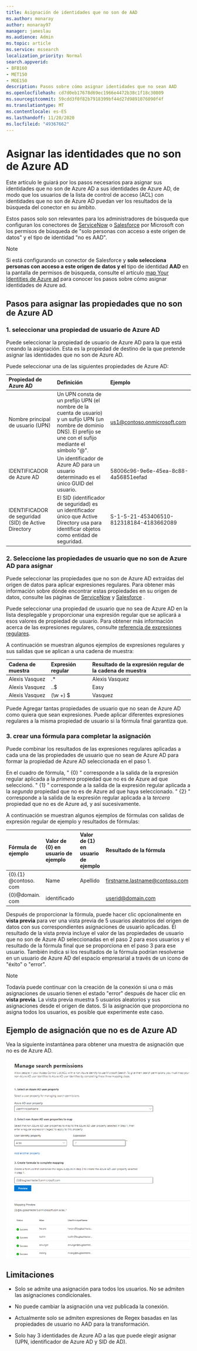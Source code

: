```yaml
---
title: Asignación de identidades que no son de AAD
ms.author: monaray
author: monaray97
manager: jameslau
ms.audience: Admin
ms.topic: article
ms.service: mssearch
localization_priority: Normal
search.appverid:
- BFB160
- MET150
- MOE150
description: Pasos sobre cómo asignar identidades que no sean AAD
ms.openlocfilehash: cd7d0eb17678d69ec1966e4472b38c1f18c30809
ms.sourcegitcommit: 59cdd3f0f82b7918399bf44d27d9891076090f4f
ms.translationtype: MT
ms.contentlocale: es-ES
ms.lasthandoff: 11/20/2020
ms.locfileid: "49367662"
---
```

# <a name="map-your-non-azure-ad-identities"></a>Asignar las identidades que no son de Azure AD  

Este artículo le guiará por los pasos necesarios para asignar sus identidades que no son de Azure AD a sus identidades de Azure AD, de modo que los usuarios de la lista de control de acceso (ACL) con identidades que no son de Azure AD puedan ver los resultados de la búsqueda del conector en su ámbito.

Estos pasos solo son relevantes para los administradores de búsqueda que configuran los conectores de [ServiceNow](servicenow-connector.md) o [Salesforce](salesforce-connector.md) por Microsoft con los permisos de búsqueda de "solo personas con acceso a este origen de datos" y el tipo de identidad "no es AAD".

>[!NOTE]
>Si está configurando un conector de Salesforce y **solo selecciona personas con acceso a este origen de datos y el** tipo de identidad **AAD** en la pantalla de permisos de búsqueda, consulte el artículo [map Your Identities de Azure ad](map-aad.md) para conocer los pasos sobre cómo asignar identidades de Azure ad.  

## <a name="steps-for-mapping-your-non-azure-ad-properties"></a>Pasos para asignar las propiedades que no son de Azure AD

### <a name="1-select-an-azure-ad-user-property"></a>1. seleccionar una propiedad de usuario de Azure AD  

Puede seleccionar la propiedad de usuario de Azure AD para la que está creando la asignación. Esta es la propiedad de destino de la que pretende asignar las identidades que no son de Azure AD.  

Puede seleccionar una de las siguientes propiedades de Azure AD:

| Propiedad de Azure AD    | Definición           | Ejemplo         |
| :------------------- | :------------------- |:--------------- |
| Nombre principal de usuario (UPN)  | Un UPN consta de un prefijo UPN (el nombre de la cuenta de usuario) y un sufijo UPN (un nombre de dominio DNS). El prefijo se une con el sufijo mediante el símbolo "@". | us1@contoso.onmicrosoft.com |
| IDENTIFICADOR de Azure AD                 | Un identificador de Azure AD para un usuario determinado es el único GUID del usuario.                 | 58006c96-9e6e-45ea-8c88-4a56851eefad            |
| IDENTIFICADOR de seguridad (SID) de Active Directory                  | El SID (identificador de seguridad) es un identificador único que Active Directory usa para identificar objetos como entidad de seguridad.                  | S-1-5-21-453406510-812318184-4183662089             |

### <a name="2-select-non-azure-ad-user-properties-to-map"></a>2. Seleccione las propiedades de usuario que no son de Azure AD para asignar

Puede seleccionar las propiedades que no son de Azure AD extraídas del origen de datos para aplicar expresiones regulares. Para obtener más información sobre dónde encontrar estas propiedades en su origen de datos, consulte las páginas de [ServiceNow](servicenow-connector.md) y [Salesforce](salesforce-connector.md) .  

Puede seleccionar una propiedad de usuario que no sea de Azure AD en la lista desplegable y proporcionar una expresión regular que se aplicará a esos valores de propiedad de usuario. Para obtener más información acerca de las expresiones regulares, consulte [referencia de expresiones regulares]( https://docs.microsoft.com/dotnet/standard/base-types/regular-expression-language-quick-reference).  

A continuación se muestran algunos ejemplos de expresiones regulares y sus salidas que se aplican a una cadena de muestra: 

| Cadena de muestra                  | Expresión regular                 | Resultado de la expresión regular de la cadena de muestra           |
| :------------------- | :------------------- |:---------------|
| Alexis Vasquez  | .* | Alexis Vasquez |
| Alexis Vasquez                 | ..$                 | Easy            |
| Alexis Vasquez                  | (\w +) $                  | Vasquez             |

Puede Agregar tantas propiedades de usuario que no sean de Azure AD como quiera que sean expresiones. Puede aplicar diferentes expresiones regulares a la misma propiedad de usuario si la fórmula final garantiza que.  

### <a name="3-create-formula-to-complete-mapping"></a>3. crear una fórmula para completar la asignación

Puede combinar los resultados de las expresiones regulares aplicadas a cada una de las propiedades de usuario que no sean de Azure AD para formar la propiedad de Azure AD seleccionada en el paso 1.

En el cuadro de fórmula, " {0} " corresponde a la salida de la expresión regular aplicada a la *primera* propiedad que no es de Azure ad que seleccionó. " {1} " corresponde a la salida de la expresión regular aplicada a la *segunda* propiedad que no es de Azure ad que haya seleccionado. " {2} " corresponde a la salida de la expresión regular aplicada a la *tercera* propiedad que no es de Azure ad, y así sucesivamente.  

A continuación se muestran algunos ejemplos de fórmulas con salidas de expresión regular de ejemplo y resultados de fórmulas: 

| Fórmula de ejemplo                  | Valor de {0} en usuario de ejemplo                 | Valor de {1} en usuario de ejemplo           | Resultado de la fórmula                  |
| :------------------- | :------------------- |:---------------|:---------------|
| {0}.{1} @contoso. com  | Name | Apellido |firstname.lastname@contoso.com
| {0}@domain. com                 | identificado                 |             |userid@domain.com

Después de proporcionar la fórmula, puede hacer clic opcionalmente en **vista previa** para ver una vista previa de 5 usuarios aleatorios del origen de datos con sus correspondientes asignaciones de usuario aplicadas. El resultado de la vista previa incluye el valor de las propiedades de usuario que no son de Azure AD seleccionadas en el paso 2 para esos usuarios y el resultado de la fórmula final que se proporciona en el paso 3 para ese usuario. También indica si los resultados de la fórmula podrían resolverse en un usuario de Azure AD del espacio empresarial a través de un icono de "éxito" o "error".  

>[!NOTE]
>Todavía puede continuar con la creación de la conexión si una o más asignaciones de usuario tienen el estado "error" después de hacer clic en **vista previa**. La vista previa muestra 5 usuarios aleatorios y sus asignaciones desde el origen de datos. Si la asignación que proporciona no asigna todos los usuarios, es posible que experimente este caso.

## <a name="sample-non-azure-ad-mapping"></a>Ejemplo de asignación que no es de Azure AD

Vea la siguiente instantánea para obtener una muestra de asignación que no es de Azure AD.

![Instantánea de ejemplo de cómo rellenar la página de asignación que no es de Azure AD](media/non-aad-mapping.png)

## <a name="limitations"></a>Limitaciones  

- Solo se admite una asignación para todos los usuarios. No se admiten las asignaciones condicionales.  

- No puede cambiar la asignación una vez publicada la conexión.  

- Actualmente solo se admiten expresiones de Regex basadas en las propiedades de usuario no AAD para la transformación.

- Solo hay 3 identidades de Azure AD a las que puede elegir asignar (UPN, identificador de Azure AD y SID de AD).